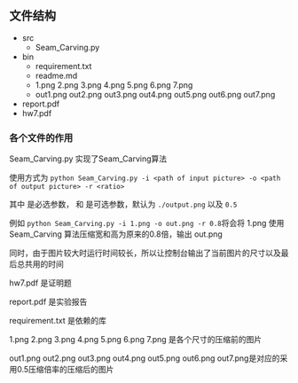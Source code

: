 ## 文件结构

* src
  * Seam_Carving.py
* bin
  * requirement.txt
  * readme.md
  * 1.png 2.png 3.png 4.png 5.png 6.png 7.png
  * out1.png out2.png out3.png out4.png out5.png out6.png out7.png
* report.pdf
* hw7.pdf

### 各个文件的作用

Seam_Carving.py 实现了Seam_Carving算法

使用方式为 `python Seam_Carving.py -i <path of input picture> -o <path of output picture> -r <ratio>`

其中 <path of input picture> 是必选参数，<path of output picture> 和 <ratio>是可选参数，默认为 `./output.png`  以及 `0.5`

例如 `python Seam_Carving.py -i 1.png -o out.png -r 0.8`将会将 1.png 使用 Seam_Carving 算法压缩宽和高为原来的0.8倍，输出 out.png

同时，由于图片较大时运行时间较长，所以让控制台输出了当前图片的尺寸以及最后总共用的时间

hw7.pdf 是证明题

report.pdf 是实验报告

requirement.txt 是依赖的库

1.png 2.png 3.png 4.png 5.png 6.png 7.png 是各个尺寸的压缩前的图片

out1.png out2.png out3.png out4.png out5.png out6.png out7.png是对应的采用0.5压缩倍率的压缩后的图片
